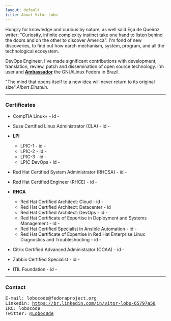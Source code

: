 ```yaml
---
layout: default
title: About Vitor Lobo
---
```


Hungry for knowledge and curious by nature, as well said Eça de Queiroz writer: "Curiosity, infinite complexity instinct take one hand to listen behind the doors and on the other to discover America". I'm fond of new discoveries, to find out how earch mechanism, system, program, and all the technological ecosystem.

DevOps Engineer, I've made significant contributions with development, translation, review, patch and dissemination of open source technology. I'm user and **[Ambassador]()** the GNU/Linux Fedora in Brazil. 

"The mind that opens itself to a new idea will never return to its original size".*Albert Einstein*.

---

### Certificates

* CompTIA Linux+ - id - []()
* Suse Certified Linux Administrator (CLA) - id - []()
* **LPI**
	* LPIC-1 - id - []()
	* LPIC-2 - id - []()
	* LPIC-3 - id - []()
	* LPIC DevOps - id - []()

* Red Hat Certified System Administrator (RHCSA) - id - []()
* Red Hat Certified Engineer (RHCE) - id - []()
* **RHCA**
	* Red Hat Certified Architect: Cloud - id - []()
	* Red Hat Certified Architect: Datacenter - id []()
	* Red Hat Certified Architect: DevOps - id - []()
	* Red Hat Certificate of Expertise in Deployment and Systems Management - id - []()
	* Red Hat Certified Specialist in Ansible Automation - id - []()
	* Red Hat Certificate of Expertise in Red Hat Enterprise Linux Diagnostics and Troubleshooting - id - []()

* Citrix Certified Advanced Administrator (CCAA) - id - []()
* Zabbix Certified Specialist - id - []()
* ITIL Foundation - id - []()

---

### Contact

<pre>
E-mail: lobocode@fedoraproject.org 
Linkedin: <a href="https://br.linkedin.com/in/vitor-lobo-65797a50">https://br.linkedin.com/in/vitor-lobo-65797a50</a>
IRC: lobocode
Twitter: <a href="https://twitter.com/loboc0de">@Loboc0de</a>
</pre>

